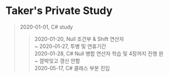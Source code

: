 **Taker's Private Study**
=========================

> 2020-01-01, C# study
>> 2020-01-20, Null 조건부 & Shift 연산자<br>
>> ~ 2020-01-27, 투병 및 연휴기간<br>
>> 2020-01-28, C# Null 병합 연산자 학습 및 4장까지 진행 완<br>
>> ~ 깜박잊고 갱신 안함<br>
>> 2020-05-17, C# 클래스 부분 진입<br>
